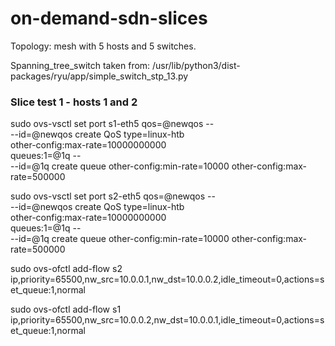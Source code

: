 # on-demand-sdn-slices

Topology: mesh with 5 hosts and 5 switches.

Spanning_tree_switch taken from: /usr/lib/python3/dist-packages/ryu/app/simple_switch_stp_13.py


### Slice test 1 - hosts 1 and 2

sudo ovs-vsctl set port s1-eth5 qos=@newqos -- \
--id=@newqos create QoS type=linux-htb \
other-config:max-rate=10000000000 \
queues:1=@1q -- \
--id=@1q create queue other-config:min-rate=10000 other-config:max-rate=500000

sudo ovs-vsctl set port s2-eth5 qos=@newqos -- \
--id=@newqos create QoS type=linux-htb \
other-config:max-rate=10000000000 \
queues:1=@1q -- \
--id=@1q create queue other-config:min-rate=10000 other-config:max-rate=500000

sudo ovs-ofctl add-flow s2 ip,priority=65500,nw_src=10.0.0.1,nw_dst=10.0.0.2,idle_timeout=0,actions=set_queue:1,normal

sudo ovs-ofctl add-flow s1 ip,priority=65500,nw_src=10.0.0.2,nw_dst=10.0.0.1,idle_timeout=0,actions=set_queue:1,normal
